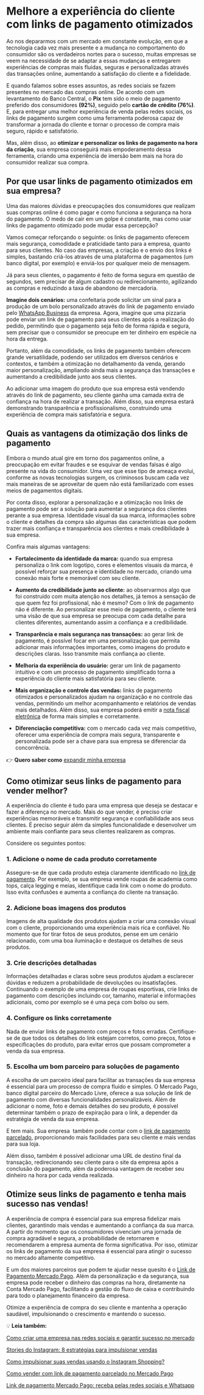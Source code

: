 # Melhore a experiência do cliente com links de pagamento otimizados

Ao nos depararmos com um mercado em constante evolução, em que a tecnologia cada vez mais presente e a mudança no comportamento do consumidor são os verdadeiros nortes para o sucesso, muitas empresas se veem na necessidade de se adaptar a essas mudanças e entregarem experiências de compras mais fluidas, seguras e personalizadas através das transações online, aumentando a satisfação do cliente e a fidelidade.

E quando falamos sobre esses assuntos, as redes sociais se fazem presentes no mercado das compras online. De acordo com um levantamento do Banco Central, o **Pix** tem sido o meio de pagamento preferido dos consumidores **(92%)**, seguido pelo **cartão de crédito (76%)**. E, para entregar uma melhor experiência de venda pelas redes sociais, os links de pagamento surgem como uma ferramenta poderosa capaz de transformar a jornada do cliente e tornar o processo de compra mais seguro, rápido e satisfatório.

Mas, além disso, ao **otimizar e personalizar os links de pagamento na hora da criação**, sua empresa conseguirá mais empoderamento dessa ferramenta, criando uma experiência de imersão bem mais na hora do consumidor realizar sua compra.

## Por que usar links de pagamento otimizados em sua empresa?

Uma das maiores dúvidas e preocupações dos consumidores que realizam suas compras online é como pagar e como funciona a segurança na hora do pagamento. O medo de cair em um golpe é constante, mas como usar links de pagamento otimizado pode mudar essa percepção?

Vamos começar reforçando o seguinte: os links de pagamento oferecem mais segurança, comodidade e praticidade tanto para a empresa, quanto para seus clientes. No caso das empresas, a criação e o envio dos links é simples, bastando criá-los através de uma plataforma de pagamentos (um banco digital, por exemplo) e enviá-los por qualquer meio de mensagem.

Já para seus clientes, o pagamento é feito de forma segura em questão de segundos, sem precisar de algum cadastro ou redirecionamento, agilizando as compras e reduzindo a taxa de abandono de mercadoria.

**Imagine dois cenários:** uma confeitaria pode solicitar um sinal para a produção de um bolo personalizado através do link de pagamento enviado pelo [WhatsApp Business](https://meubolso.mercadopago.com.br/impulsionar-vendas-com-whatsapp-business) da empresa. Agora, imagine que uma pizzaria pode enviar um link de pagamento para seus clientes após a realização do pedido, permitindo que o pagamento seja feito de forma rápida e segura, sem precisar que o consumidor se preocupe em ter dinheiro em espécie na hora da entrega.

Portanto, além da comodidade, os links de pagamento também oferecem grande versatilidade, podendo ser utilizados em diversos cenários e contextos, e também a otimização no detalhamento da venda, gerando maior personalização, ampliando ainda mais a segurança das transações e aumentando a credibilidade junto aos seus clientes.

Ao adicionar uma imagem do produto que sua empresa está vendendo através do link de pagamento, seu cliente ganha uma camada extra de confiança na hora de realizar a transação. Além disso, sua empresa estará demonstrando transparência e profissionalismo, construindo uma experiência de compra mais satisfatória e segura.

## Quais as vantagens da otimização dos links de pagamento

Embora o mundo atual gire em torno dos pagamentos online, a preocupação em evitar fraudes e se esquivar de vendas falsas é algo presente na vida do consumidor. Uma vez que esse tipo de ameaça evolui, conforme as novas tecnologias surgem, os criminosos buscam cada vez mais maneiras de se aproveitar de quem não está familiarizado com esses meios de pagamentos digitais.

Por conta disso, explorar a personalização e a otimização nos links de pagamento pode ser a solução para aumentar a segurança dos clientes perante a sua empresa. Identidade visual da sua marca, informações sobre o cliente e detalhes da compra são algumas das características que podem trazer mais confiança e transparência aos clientes e mais credibilidade à sua empresa.

Confira mais algumas vantagens:

- **Fortalecimento da identidade da marca:** quando sua empresa personaliza o link com logotipo, cores e elementos visuais da marca, é possível reforçar sua presença e identidade no mercado, criando uma conexão mais forte e memorável com seu cliente.

- **Aumento da credibilidade junto ao cliente:** ao observarmos algo que foi construído com muita atenção nos detalhes, já temos a sensação de que quem fez foi profissional, não é mesmo? Com o link de pagamento não é diferente. Ao personalizar esse meio de pagamento, o cliente terá uma visão de que sua empresa se preocupa com cada detalhe para clientes diferentes, aumentando assim a confiança e a credibilidade. 

- **Transparência e mais segurança nas transações:** ao gerar link de pagamento, é possível focar em uma personalização que permita adicionar mais informações importantes, como imagens do produto e descrições claras. Isso transmite mais confiança ao cliente. 

- **Melhoria da experiência do usuário:** gerar um link de pagamento intuitivo e com um processo de pagamento simplificado torna a experiência do cliente mais satisfatória para seu cliente.

- **Mais organização e controle das vendas:** links de pagamento otimizados e personalizados ajudam na organização e no controle das vendas, permitindo um melhor acompanhamento e relatórios de vendas mais detalhados. Além disso, sua empresa poderá emitir a [nota fiscal eletrônica](https://meubolso.mercadopago.com.br/como-emitir-nota-fiscal-eletronica-venda-link-de-pagamento) de forma mais simples e corretamente.

- **Diferenciação competitiva:** com o mercado cada vez mais competitivo, oferecer uma experiência de compra mais segura, transparente e personalizada pode ser a chave para sua empresa se diferenciar da concorrência. 

👉 **Quero saber como** [expandir minha empresa](https://meubolso.mercadopago.com.br/loja-digital-formas-de-expandir-sua-empresa)

## Como otimizar seus links de pagamento para vender melhor?

A experiência do cliente é tudo para uma empresa que deseja se destacar e fazer a diferença no mercado. Mais do que vender, é preciso criar experiências memoráveis e transmitir segurança e confiabilidade aos seus clientes. É preciso seguir além da simples funcionalidade e desenvolver um ambiente mais confiante para seus clientes realizarem as compras.

Considere os seguintes pontos:

### 1. Adicione o nome de cada produto corretamente

Assegure-se de que cada produto esteja claramente identificado no [link de pagamento](https://meubolso.mercadopago.com.br/como-funciona-o-link-pagamento-para-venda-online). Por exemplo, se sua empresa vende roupas de academia como tops, calça legging e meias, identifique cada link com o nome do produto. Isso evita confusões e aumenta a confiança do cliente na transação.

### 2. Adicione boas imagens dos produtos

Imagens de alta qualidade dos produtos ajudam a criar uma conexão visual com o cliente, proporcionando uma experiência mais rica e confiável. No momento que for tirar fotos de seus produtos, pense em um cenário relacionado, com uma boa iluminação e destaque os detalhes de seus produtos.

### 3. Crie descrições detalhadas

Informações detalhadas e claras sobre seus produtos ajudam a esclarecer dúvidas e reduzem a probabilidade de devoluções ou insatisfações. Continuando o exemplo de uma empresa de roupas esportivas, crie links de pagamento com descrições incluindo cor, tamanho, material e informações adicionais, como por exemplo se é uma peça com bolso ou sem.

### 4. Configure os links corretamente

Nada de enviar links de pagamento com preços e fotos erradas. Certifique-se de que todos os detalhes do link estejam corretos, como preços, fotos e especificações do produto, para evitar erros que possam comprometer a venda da sua empresa.

### 5. Escolha um bom parceiro para soluções de pagamento

A escolha de um parceiro ideal para facilitar as transações da sua empresa é essencial para um processo de compra fluido e simples. O Mercado Pago, banco digital parceiro do Mercado Livre, oferece a sua solução de link de pagamento com diversas funcionalidades personalizáveis. Além de adicionar o nome, foto e demais detalhes do seu produto, é possível determinar também o prazo de expiração para o link, a depender da estratégia de venda da sua empresa.

E tem mais. Sua empresa  também pode contar com o [link de pagamento parcelado](https://meubolso.mercadopago.com.br/como-vender-com-link-de-pagamento-parcelado-mercado-pago), proporcionando mais facilidades para seu cliente e mais vendas para sua loja.

Além disso, também é possível adicionar uma URL de destino final da transação, redirecionando seu cliente para o site da empresa após a conclusão do pagamento, além da poderosa vantagem de receber seu dinheiro na hora por cada venda realizada.

## Otimize seus links de pagamento e tenha mais sucesso nas vendas!

A experiência de compra é essencial para sua empresa fidelizar mais clientes, garantindo mais vendas e aumentando a confiança da sua marca. A partir do momento que os consumidores vivenciam uma jornada de compra agradável e segura, a probabilidade de retornarem e recomendarem a empresa aumenta de forma significativa. Por isso, otimizar os links de pagamento da sua empresa é essencial para atingir o sucesso no mercado altamente competitivo.

E um dos maiores parceiros que podem te ajudar nesse quesito é o [Link de Pagamento Mercado Pago](https://meubolso.mercadopago.com.br/saiba-como-vender-mais-com-o-link-de-pagamento-mercado-pago). Além da personalização e da segurança, sua empresa pode receber o dinheiro das compras na hora, diretamente na Conta Mercado Pago, facilitando a gestão do fluxo de caixa e contribuindo para todo o planejamento financeiro da empresa.

Otimize a experiência de compra do seu cliente e mantenha a operação saudável, impulsionando o crescimento e mantendo o sucesso.

💡 **Leia também:**

[Como criar uma empresa nas redes sociais e garantir sucesso no mercado](https://meubolso.mercadopago.com.br/como-criar-uma-empresa-atraves-das-redes-sociais)

[Stories do Instagram: 8 estratégias para impulsionar vendas](https://meubolso.mercadopago.com.br/stories-do-instagram-como-impulsionar-vendas)

[Como impulsionar suas vendas usando o Instagram Shopping?](https://meubolso.mercadopago.com.br/instagram-shopping)

[Como vender com link de pagamento parcelado no Mercado Pago](https://meubolso.mercadopago.com.br/como-vender-com-link-de-pagamento-parcelado-mercado-pago)

[Link de pagamento Mercado Pago: receba pelas redes sociais e Whatsapp](https://meubolso.mercadopago.com.br/receber-por-posts-no-instagram-mensagens-no-celular-e-e-mails-tudo-o-que-o-link-de-pagamento-do-mercado-pago-oferece-para-voce)